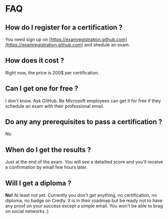 # FAQ

## How do I register for a certification ?

You need sign up on [https://examregistration.github.com](https://examregistration.github.com) and shedule an exam.

## How does it cost ?

Right now, the price is 200$ per certification.

## Can I get one for free ?

I don't know. Ask GitHub. Be Microsoft employees can get it for free if they schedule an exam with their professional email.

## Do any any prerequisites to pass a certification ?

No

## When do I get the results ?

Just at the end of the exam. You will see a detailled score and you'll receive a confirmation by email few hours later.

## Will I get a diploma ?

**No!** At least not yet. Currently you don't get anything, no certification, no diploma, no badge on Credly. It is in their roadmap but be ready not to have any proof on your success except a simple email. You won't be able to brag on social networks :)